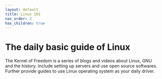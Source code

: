 ```yaml
---
layout: default
title: Linux 101
nav_order: 2
has_children: true
---
```

# The daily basic guide of Linux
The Kernel of Freedom is a series of blogs and videos about Linux, GNU and the history. Include setting up servers and use open source softwares.  
Further provide guides to use Linux operating system as your daily driver.  